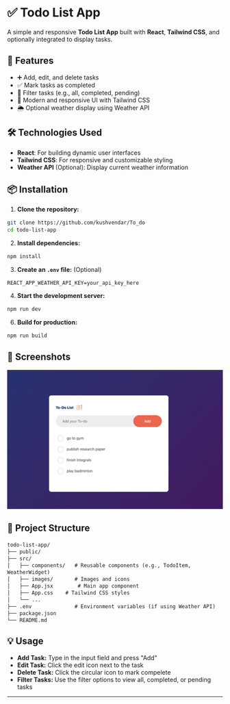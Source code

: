 # ✅ Todo List App  

A simple and responsive **Todo List App** built with **React**, **Tailwind CSS**, and optionally integrated to display tasks.  

## 🚀 Features  
- ➕ Add, edit, and delete tasks  
- ✅ Mark tasks as completed  
- 📑 Filter tasks (e.g., all, completed, pending)  
- 🎨 Modern and responsive UI with Tailwind CSS  
- 🌦️ Optional weather display using Weather API  

## 🛠️ Technologies Used  
- **React**: For building dynamic user interfaces  
- **Tailwind CSS**: For responsive and customizable styling  
- **Weather API** (Optional): Display current weather information  

## 📦 Installation  

1. **Clone the repository:**  
```bash  
git clone https://github.com/kushvendar/To_do  
cd todo-list-app  
```  

2. **Install dependencies:**  
```bash  
npm install  
```  
 
3. **Create an `.env` file:** (Optional)  
```plaintext  
REACT_APP_WEATHER_API_KEY=your_api_key_here  
```  

4. **Start the development server:**  
```bash  
npm run dev 
```  

6. **Build for production:**  
```bash  
npm run build  
```  

## 📸 Screenshots  

![Todo List App Screenshot](./todo/Screenshot.png)  

## 📂 Project Structure  

```  
todo-list-app/  
├── public/  
├── src/  
│   ├── components/   # Reusable components (e.g., TodoItem, WeatherWidget)  
│   ├── images/       # Images and icons  
│   ├── App.jsx        # Main app component  
│   ├── App.css    # Tailwind CSS styles  
│   └── ...  
├── .env              # Environment variables (if using Weather API)  
├── package.json  
└── README.md  
```  

## 💡 Usage  

- **Add Task:** Type in the input field and press "Add"  
- **Edit Task:** Click the edit icon next to the task  
- **Delete Task:** Click the circular icon to mark compelete
- **Filter Tasks:** Use the filter options to view all, completed, or pending tasks 


---